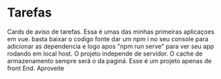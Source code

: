 # Tarefas
Cards de aviso de tarefas.
Essa é umas das minhas primeiras aplicaçoes em vue. basta baixar o codigo fonte
dar um npm i no seu console para adicionar as dependencia e logo apos "npm run serve"
para ver seu app rodando em local host. O projeto independe de servidor. O cache de armazenamento
sempre será o da paginá. Esse é um projeto apenas de front End.
Aproveite
